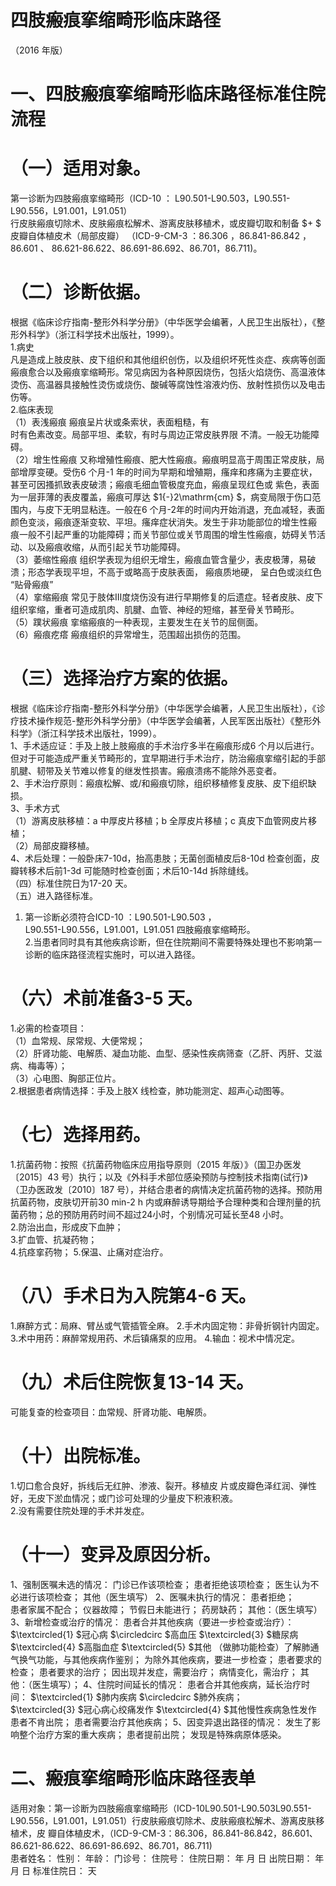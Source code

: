 # 四肢瘢痕挛缩畸形临床路径  
（2016 年版）  
# 一、四肢瘢痕挛缩畸形临床路径标准住院流程  
# （一）适用对象。  
第一诊断为四肢瘢痕挛缩畸形（ICD-10 ： L90.501-L90.503，L90.551-L90.556，L91.001，L91.051）  
行皮肤瘢痕切除术、皮肤瘢痕松解术、游离皮肤移植术，或皮瓣切取和制备 $+ $ 皮瓣自体植皮术（局部皮瓣）
（ICD-9-CM-3 ：86.306 ，86.841-86.842 ，86.601 、
86.621-86.622、86.691-86.692、86.701，86.711)。  
# （二）诊断依据。  
根据《临床诊疗指南-整形外科学分册》（中华医学会编著，人民卫生出版社），《整形外科学》（浙江科学技术出版社，1999）。  
1.病史  
凡是造成上肢皮肤、皮下组织和其他组织创伤，以及组织坏死性炎症、疾病等创面瘢痕愈合以及瘢痕挛缩畸形。常见病因为各种原因烧伤，包括火焰烧伤、高温液体烫伤、高温器具接触性烫伤或烧伤、酸碱等腐蚀性溶液灼伤、放射性损伤以及电击伤等。  
2.临床表现  
（1）表浅瘢痕  瘢痕呈片状或条索状，表面粗糙，有  
时有色素改变。局部平坦、柔软，有时与周边正常皮肤界限 不清。一般无功能障碍。  
（2）增生性瘢痕  又称增殖性瘢痕、肥大性瘢痕。瘢痕明显高于周围正常皮肤，局部增厚变硬。受伤6 个月-1 年的时间为早期和增殖期，瘙痒和疼痛为主要症状，甚至可因搔抓致表皮破溃；瘢痕毛细血管极度充血，瘢痕呈现红色或 紫色，表面为一层菲薄的表皮覆盖，瘢痕可厚达 $1{-}2\mathrm{cm} $，病变局限于伤口范围内，与皮下无明显粘连。一般在6 个月-2年的时间内开始消退，充血减轻，表面颜色变淡，瘢痕逐渐变软、平坦。瘙痒症状消失。发生于非功能部位的增生性瘢 痕一般不引起严重的功能障碍；而关节部位或关节周围的增生性瘢痕，妨碍关节活动、以及瘢痕收缩，从而引起关节功能障碍。  
（3）萎缩性瘢痕  组织学表现为组织无增生，瘢痕血管含量少，表皮极薄，易破溃；形态学表现平坦，不高于或略高于皮肤表面， 瘢痕质地硬， 呈白色或淡红色 “贴骨瘢痕”  
（4）挛缩瘢痕  常见于肢体Ⅲ度烧伤没有进行早期修复的后遗症。轻者皮肤、皮下组织挛缩，重者可造成肌肉、肌腱、血管、神经的短缩，甚至骨关节畸形。  
（5）蹼状瘢痕  挛缩瘢痕的一种表现，主要发生在关节的屈侧面。  
（6）瘢痕疙瘩  瘢痕组织的异常增生，范围超出损伤的范围。  
# （三）选择治疗方案的依据。  
根据《临床诊疗指南-整形外科学分册》（中华医学会编著，人民卫生出版社），《诊疗技术操作规范-整形外科学分册》（中华医学会编著，人民军医出版社）《整形外科学》（浙江科学技术出版社，1999）。  
1、手术适应证：手及上肢上肢瘢痕的手术治疗多半在瘢痕形成6 个月以后进行。但对于可能造成严重关节畸形的，宜早期进行手术治疗，防治瘢痕挛缩引起的手部肌腱、韧带及关节难以修复的继发性损害。瘢痕溃疡不能除外恶变者。  
2、手术治疗原则：瘢痕松解、或/和瘢痕切除，组织移植修复皮肤、皮下组织缺损。  
3、手术方式  
（1）游离皮肤移植：a 中厚皮片移植；b 全厚皮片移植；c 真皮下血管网皮片移植；  
（2）局部皮瓣移植。  
4、术后处理：一般卧床7-10d，抬高患肢；无菌创面植皮后8-10d 检查创面，皮瓣转移术后前1-3d 可能随时检查创面；术后10-14d 拆除缝线。  
（四）标准住院日为17-20 天。  
（五）进入路径标准。  
1. 第一诊断必须符合ICD-10 ：L90.501-L90.503 ，  
L90.551-L90.556，L91.001，L91.051 四肢瘢痕挛缩畸形。  
2.当患者同时具有其他疾病诊断，但在住院期间不需要特殊处理也不影响第一诊断的临床路径流程实施时，可以进入路径。  
# （六）术前准备3-5 天。  
1.必需的检查项目：  
（1）血常规、尿常规、大便常规；  
（2）肝肾功能、电解质、凝血功能、血型、感染性疾病筛查（乙肝、丙肝、艾滋病、梅毒等）；  
（3）心电图、胸部正位片。  
2.根据患者病情选择：手及上肢X 线检查，肺功能测定、超声心动图等。  
# （七）选择用药。  
1.抗菌药物：按照《抗菌药物临床应用指导原则（2015 年版）》（国卫办医发〔2015〕43 号）执行；以及《外科手术部位感染预防与控制技术指南(试行)》（卫办医政发〔2010〕187 号），并结合患者的病情决定抗菌药物的选择。预防用抗菌药物，皮肤切开前30 min-2 h 内或麻醉诱导期给予合理种类和合理剂量的抗菌药物；总的预防用药时间不超过24小时，个别情况可延长至48 小时。  
2.防治出血，形成皮下血肿；  
3.扩血管、抗凝药物；  
4.抗痉挛药物； 5.保温、止痛对症治疗。  
# （八）手术日为入院第4-6 天。  
1.麻醉方式：局麻、臂丛或气管插管全麻。  2.手术内固定物：非骨折钢针内固定。 3.术中用药：麻醉常规用药、术后镇痛泵的应用。 4.输血：视术中情况定。  
# （九）术后住院恢复13-14 天。  
可能复查的检查项目：血常规、肝肾功能、电解质。  
# （十）出院标准。  
1.切口愈合良好，拆线后无红肿、渗液、裂开。移植皮 片或皮瓣色泽红润、弹性好，无皮下淤血情况；或门诊可处理的少量皮下积液积液。  
2.没有需要住院处理的手术并发症。  
# （十一）变异及原因分析。  
1、强制医嘱未选的情况： 门诊已作该项检查； 患者拒绝该项检查； 医生认为不必进行该项检查； 其他（医生填写） 2、医嘱未执行的情况： 患者拒绝；  
患者家属不配合； 仪器故障； 节假日未能进行； 药房缺药； 其他：（医生填写） 3、新增检查或治疗的情况： 患者合并其他疾病（要进一步检查或治疗）： $\textcircled{1} $冠心病 $\circledcirc $高血压 $\textcircled{3} $糖尿病 $\textcircled{4} $高脂血症 $\textcircled{5} $其他 （做肺功能检查）了解肺通气换气功能，与其他疾病作鉴别； 为除外其他疾病，要进一步检查； 患者要求的检查； 患者要求的治疗； 因出现并发症，需要治疗； 病情变化，需治疗； 其他：（医生填写）； 4、住院时间延长的情况： 患者合并其他疾病，延长治疗时间： $\textcircled{1} $肺内疾病 $\circledcirc $肺外疾病；  
$\textcircled{3} $冠心病心绞痛发作 
$\textcircled{4} $其他慢性疾病急性发作 患者不肯出院； 患者需要治疗其他疾病； 5、因变异退出路径的情况： 发生了影响整个治疗方案的重大疾病； 患者提前出院； 发现是特殊病原体感染。  
# 二、瘢痕挛缩畸形临床路径表单  
适用对象：第一诊断为四肢瘢痕挛缩畸形（ICD-10L90.501-L90.503L90.551-L90.556，L91.001，L91.051）行皮肤瘢痕切除术、皮肤瘢痕松解术、游离皮肤移植术，皮 瓣自体植皮术，（ICD-9-CM-3：86.306，86.841-86.842，86.601、86.621-86.622、86.691-86.692、86.701，86.711)  
患者姓名：         性别：       年龄：     门诊号：        住院号：           住院日期：     年  月  日  出院日期：     年   月   日    标准住院日：   天  
